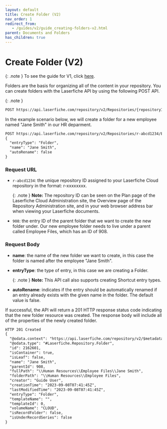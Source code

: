 ```yaml
---
layout: default
title: Create Folder (V2)
nav_order: 1
redirect_from:
   - /guides/v2/guide_creating-folders-v2.html
parent: Documents and Folders
has_children: true
---
```

<!--Copyright (c) Laserfiche.
Licensed under the MIT License. See LICENSE in the project root for license information.-->




# Create Folder (V2)

{: .note }
To see the guide for V1, click [here](../guide_creating-folders.html).


Folders are the basis for organizing all of the content in your repository. You can create folders with the Laserfiche API by using the following POST API.

{: .note }
```xml
POST https://api.laserfiche.com/repository/v2/Repositories/{repositoryId}/Entries/{entryId}/Folder/Children
```


In the example scenario below, we will create a folder for a new employee named "Jane Smith" in our HR deparment.

```xml
POST https://api.laserfiche.com/repository/v2/Repositories/r-abcd1234/Entries/908/Folder/Children
{
  "entryType": "Folder",
  "name": "Jane Smith",
  "autoRename": false
}
```

### Request URL

  - `r-abcd1234`: the unique repository ID assigned to your Laserfiche Cloud repository in the format: r-xxxxxxxx.

    {: .note }
    **Note:** The repository ID can be seen on the Plan page of the Laserfiche Cloud Administration site, the Overview page of the Repository Administration site, and in your web browser address bar when viewing your Laserfiche documents.

  - `908`: the entry ID of the parent folder that we want to create the new folder under. Our new employee folder needs to live under a parent called Employee Files, which has an ID of 908.

### Request Body

  - **name**: the name of the new folder we want to create, in this case the folder is named after the employee "Jane Smith".
  - **entryType**: the type of entry, in this case we are creating a Folder.

    {: .note }
    **Note:** This API call also supports creating Shortcut entry types.
    
  - **autoRename**: indicates if the entry should be automatically renamed if an entry already exists with the given name in the folder. The default value is false.



If successful, the API will return a 201 HTTP response status code indicating that the new folder resource was created. The response body will include all of the properties of the newly created folder.

```xml
HTTP 201 Created
{
  "@odata.context": "https://api.laserfiche.com/repository/v2/$metadata#Collection(Laserfiche.Repository.Entry)",
  "@odata.type": "#Laserfiche.Repository.Folder",
  "id": 2162601,
  "isContainer": true,
  "isLeaf": false,
  "name": "Jane Smith",
  "parentId": 908,
  "fullPath": "\\Human Resources\\Employee Files\\Jane Smith",
  "folderPath": "\\Human Resources\\Employee Files",
  "creator": "Guide User",
  "creationTime": "2023-09-08T07:41:45Z",
  "lastModifiedTime": "2023-09-08T07:41:45Z",
  "entryType": "Folder",
  "templateName": "",
  "templateId": 0,
  "volumeName": "CLOUD",
  "isRecordFolder": false,
  "isUnderRecordSeries": false
}
```
